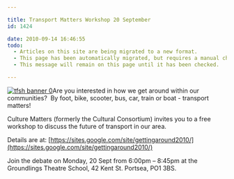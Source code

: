 ```yaml
---

title: Transport Matters Workshop 20 September
id: 1424

date: 2010-09-14 16:46:55
todo:
  - Articles on this site are being migrated to a new format.
  - This page has been automatically migrated, but requires a manual check-&-tune to ensure the format and links all work as expected.
  - This message will remain on this page until it has been checked.

---
```


[](http://www.pompeybug.co.uk/wp-content/uploads/2010/09/tfsh-banner-1.jpg)[![](http://www.pompeybug.co.uk/wp-content/uploads/2010/09/tfsh-banner-01.jpg "tfsh banner 0")](/assets/tfsh-banner-01.jpg)Are you interested in how we get around within our communities?  By foot, bike, scooter, bus, car, train or boat - transport matters!

Culture Matters (formerly the Cultural Consortium) invites you to a free workshop to discuss the future of transport in our area.

Details are at: [https://sites.google.com/site/gettingaround2010/](https://sites.google.com/site/gettingaround2010/)

Join the debate on Monday, 20 Sept from 6:00pm – 8:45pm at the Groundlings Theatre School, 42 Kent St. Portsea, PO1 3BS.